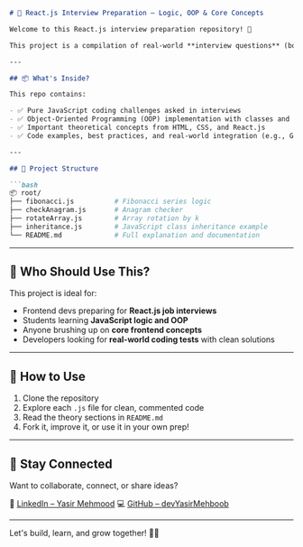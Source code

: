 

````markdown
# 🧠 React.js Interview Preparation – Logic, OOP & Core Concepts

Welcome to this React.js interview preparation repository! 👋

This project is a compilation of real-world **interview questions** (both coding and theory) that I personally encountered while interviewing for a **React.js Developer role**. The goal of this repository is to help **frontend developers** prepare for technical assessments with hands-on code, clean solutions, and concise explanations.

---

## 📦 What's Inside?

This repo contains:

- ✅ Pure JavaScript coding challenges asked in interviews  
- ✅ Object-Oriented Programming (OOP) implementation with classes and inheritance  
- ✅ Important theoretical concepts from HTML, CSS, and React.js  
- ✅ Code examples, best practices, and real-world integration (e.g., Google Maps API)

---

## 📁 Project Structure

```bash
📦 root/
├── fibonacci.js          # Fibonacci series logic
├── checkAnagram.js       # Anagram checker
├── rotateArray.js        # Array rotation by k
├── inheritance.js        # JavaScript class inheritance example
└── README.md             # Full explanation and documentation
````

---

## 🚀 Who Should Use This?

This project is ideal for:

* Frontend devs preparing for **React.js job interviews**
* Students learning **JavaScript logic and OOP**
* Anyone brushing up on **core frontend concepts**
* Developers looking for **real-world coding tests** with clean solutions

---

## 💬 How to Use

1. Clone the repository
2. Explore each `.js` file for clean, commented code
3. Read the theory sections in `README.md`
4. Fork it, improve it, or use it in your own prep!

---

## 🙌 Stay Connected

Want to collaborate, connect, or share ideas?

🔗 [LinkedIn – Yasir Mehmood](https://www.linkedin.com/in/devyasiemehboob)
💻 [GitHub – devYasirMehboob](https://github.com/devYasirMehboob)

---

Let's build, learn, and grow together! 🌱🚀

